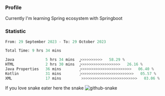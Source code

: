 ### Profile 

Currently I'm learning Spring ecosystem with Springboot

### Statistic
<!--START_SECTION:waka-->

```python
From: 29 September 2023 - To: 29 October 2023

Total Time: 9 hrs 34 mins

Java              5 hrs 34 mins   ͎͎͎͎͎͎͎͎͎͎͎͎͎͎̦>>>>>>>>>>   58.29 %
HTML              2 hrs 30 mins   ͎͎͎͎͎͎̦>>>>>>>>>>>>>>>>>>   26.16 %
Java Properties   36 mins         ͎̝>>>>>>>>>>>>>>>>>>>>>>>   06.40 %
Kotlin            31 mins         ͎>>>>>>>>>>>>>>>>>>>>>>>>   05.57 %
XML               17 mins         >>>>>>>>>>>>>>>>>>>>>>>>>   03.06 %
```

<!--END_SECTION:waka-->

If you love snake eater here the snake 
<picture>
  <source media="(prefers-color-scheme: dark)" srcset="https://github.com/pradana4648/pradana4648/blob/c0566a83ca6ea5f2e46bab00e717c4c82b4b5c4c/github-contribution-grid-snake-dark.svg" />
  <source media="(prefers-color-scheme: light)" srcset="https://github.com/pradana4648/pradana4648/blob/c0566a83ca6ea5f2e46bab00e717c4c82b4b5c4c/github-contribution-grid-snake.svg" />
  <img alt="github-snake" src="https://github.com/pradana4648/pradana4648/blob/c0566a83ca6ea5f2e46bab00e717c4c82b4b5c4c/github-contribution-grid-snake.svg" />
</picture>
